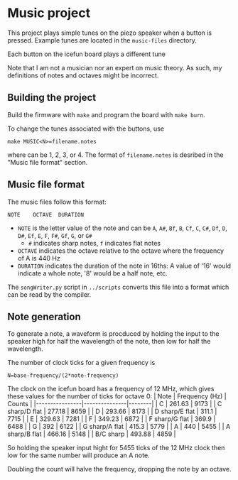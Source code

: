 # Music project

This project plays simple tunes on the piezo speaker when a button is pressed.
Example tunes are located in the `music-files` directory.

Each button on the icefun board plays a different tune

Note that I am not a musician nor an expert on music theory.
As such, my definitions of notes and octaves might be incorrect.

## Building the project

Build the firmware with `make` and program the board with `make burn`.

To change the tunes associated with the buttons, use
```
make MUSIC<N>=filename.notes
```

where <N> can be 1, 2, 3, or 4.
The format of `filename.notes` is desribed in the "Music file format" section.


## Music file format

The music files follow this format:
```
NOTE	OCTAVE	DURATION
```

 - `NOTE` is the letter value of the note and can be `A`, `A#`, `Bf`, `B`, `Cf`, `C`, `C#`, `Df`, `D`, `D#`, `Ef`, `E`, `F`, `F#`, `Gf`, `G`, or `G#`
   - `#` indicates sharp notes, `f` indicates flat notes
 - `OCTAVE` indicates the octave relative to the octave where the frequency of A is 440 Hz
 - `DURATION` indicates the duration of the note in 16ths: A value of '16' would indicate a whole note, '8' would be a half note, etc.

The `songWriter.py` script in `../scripts` converts this file into a format which can be read by the compiler.

## Note generation

To generate a note, a waveform is procduced by holding the input to the speaker high for half the wavelength of the note, then low for half the wavelength.

The number of clock ticks for a given frequency is
```
N=base-frequency/(2*note-frequency)
```

The clock on the icefun board has a frequency of 12 MHz, which gives these values for the number of ticks for octave 0:
| Note          | Frequency (Hz) | Counts |
|----------------|---------------|--------|
| C              | 261.63        | 9173   |
| C sharp/D flat | 277.18        | 8659   |
| D              | 293.66        | 8173   |
| D sharp/E flat | 311.1         | 7715   |
| E              | 329.63        | 7281   |
| F              | 349.23        | 6872   |
| F sharp/G flat | 369.9         | 6488   |
| G              | 392           | 6122   |
| G sharp/A flat | 415.3         | 5779   |
| A              | 440           | 5455   |
| A sharp/B flat | 466.16        | 5148   |
| B/C sharp      | 493.88        | 4859   |

So holding the speaker input hight for 5455 ticks of the 12 MHz clock then low for the same number will produce an A note.

Doubling the count will halve the frequency, dropping the note by an octave.